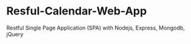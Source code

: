 # Resful-Calendar-Web-App
Restful Single Page Application (SPA) with Nodejs, Express, Mongodb, jQuery
